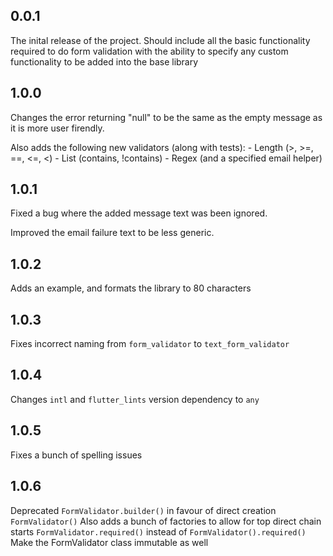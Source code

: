 ## 0.0.1

The inital release of the project. Should include all the basic functionality
required to do form validation with the ability to specify any custom functionality
to be added into the base library

## 1.0.0

Changes the error returning "null" to be the same as the empty message as it is
more user firendly.

Also adds the following new validators (along with tests): - Length (>, >=, ==, <=, <) - List (contains, !contains) - Regex (and a specified email helper)

## 1.0.1

Fixed a bug where the added message text was been ignored.

Improved the email failure text to be less generic.

## 1.0.2

Adds an example, and formats the library to 80 characters

## 1.0.3

Fixes incorrect naming from `form_validator` to `text_form_validator`

## 1.0.4

Changes `intl` and `flutter_lints` version dependency to `any`

## 1.0.5

Fixes a bunch of spelling issues

## 1.0.6

Deprecated `FormValidator.builder()` in favour of direct creation `FormValidator()`
Also adds a bunch of factories to allow for top direct chain starts `FormValidator.required()` instead of `FormValidator().required()`
Make the FormValidator class immutable as well
